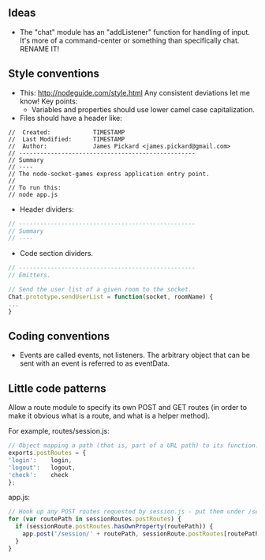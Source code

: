 Ideas
----
* The "chat" module has an "addListener" function for handling of input. It's
  more of a command-center or something than specifically chat.
  RENAME IT!

Style conventions
----
* This: http://nodeguide.com/style.html Any consistent deviations let me know! Key points:
   * Variables and properties should use lower camel case capitalization.
* Files should have a header like:

```
//  Created:            TIMESTAMP
//  Last Modified:      TIMESTAMP
//  Author:             James Pickard <james.pickard@gmail.com>
// --------------------------------------------------
// Summary
// ----
// The node-socket-games express application entry point.
//
// To run this:
// node app.js
```

* Header dividers:

```javascript
// --------------------------------------------------
// Summary
// ----
```

* Code section dividers.

```javascript
// --------------------------------------------------
// Emitters.

// Send the user list of a given room to the socket.
Chat.prototype.sendUserList = function(socket, roomName) {
...
}
```

Coding conventions
----
* Events are called events, not listeners. The arbitrary object that can be
  sent with an event is referred to as eventData.

Little code patterns
----
Allow a route module to specify its own POST and GET routes (in order to make it obvious what is a route, and what is a helper method).

For example, routes/session.js:
```javascript
// Object mapping a path (that is, part of a URL path) to its function.
exports.postRoutes = {
'login':    login,
'logout':   logout,
'check':    check
};
```

app.js:
```javascript
// Hook up any POST routes requested by session.js - put them under /session/routeName.
for (var routePath in sessionRoutes.postRoutes) {
  if (sessionRoute.postRoutes.hasOwnProperty(routePath)) {
    app.post('/session/' + routePath, sessionRoute.postRoutes[routePath]);
  }
}
```
